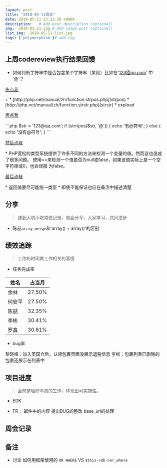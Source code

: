 ```yaml
---
layout: post
title: "2018-05-11周会"
date: 2018-05-11 23:22:20 +0800
description:   # Add post description (optional)
img:  2018-05-11.jpg # Add image post (optional)
list_img:  2018-05-11-list.jpg
tags: ['polymorphism']# add tag
---
```

## 上周codereview执行结果回馈

<!--
	引出问题，看一个我注册的账号
-->
* 如何判断字符串中是否包含某个字符串（某段）比如在'123@qq.com' 中 '@'？


<!--
	如何判断字符串中是否包含某个字符串（某段）
	目的：学习两个函数
	补完内容：用途，参数以及参数类型，返回值，注意事项
-->
<a href="#" id="show_action">先点我</a>
<p id="show_content" class="hidden" >+
    * [http://php.net/manual/zh/function.strpos.php](strpos)
	* [http://php.net/manual/zh/function.strstr.php](strstr)
	* expload
</p>

<!--
	给定的例子adi-fr.dev/test/test_strop
	$str = '123@qq.com';
	if (strripos($str, '@')) {
	    echo '有@符号';
	} else {
	    echo '没有@符号';
	}
-->
<a href="#" class="click_me" data-show_where="code_part1">再点我</a>
<p id="code_part1" class="hidden" >
	```php
	$str = '123@qq.com';
	if (strripos($str, '@')) {
	    echo '有@符号';
	} else {
	    echo '没有@符号';
	}
	```
</p>

<!-- PHP宽松的类型系统提供了许多不同的方法来检测一个变量的值。然而这也造成了很多问题。 使用==来检测一个值是否为null或false，如果该值实际上是一个空字符串或0，也会误报 为false。 -->
<a href="#" class="click_me" data-show_where="code_part2">然后点我</a>
<p id="code_part2" class="hidden" >
	* PHP宽松的类型系统提供了许多不同的方法来检测一个变量的值。然而这也造成了很多问题。 使用==来检测一个值是否为null或false，如果该值实际上是一个空字符串或0，也会误报 为false。
</p>

<!-- 为何返回值要尽可能统一类型 -->
<a href="#" class="click_me" data-show_where="code_part3">最后点我</a>
<p id="code_part3" class="hidden" >
	* 返回值要尽可能统一类型
	* 即使不能保证也应在备注中描述清楚
</p>

## 分享
> 遇到大坑小坑常做记录，周会分享，大家学习，共同进步
* 陈喆`array_merge`和'array() + array()'的区别

## 绩效追踪
> 工作的时间做工作相关的事情

* 任务完成率

|  姓名  | 占当月 |
|--------|------|
| 余林   |27.50%|
| 何安平 |27.50%|
| 陈喆   |32.35%|
| 李彬   |30.41%|
| 罗鑫   |30.61%|

* bug率

黎晓峰：加入英国仓后，认领包裹页面没展示退税信息
李彬：包裹列表已删除的包裹还展示在列表中


## 项目进度
> 会前整理好本周的工作，体现出可实施性。
* EDK

* FR：
	邮件中的内容
	提出BUG的整改
	base_url的处理


## 周会记录


## 备注
* 讨论 如何用框架使用的 `OR WHERE` VS `$this->db->or_where`


